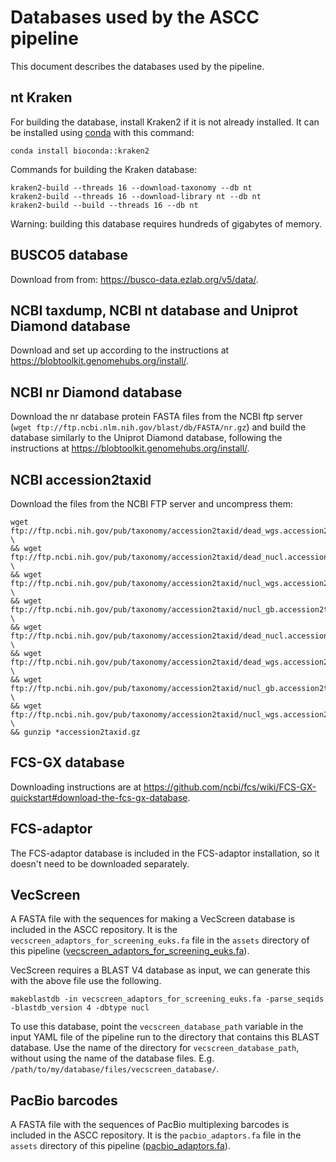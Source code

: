 # Databases used by the ASCC pipeline

This document describes the databases used by the pipeline.

## nt Kraken

For building the database, install Kraken2 if it is not already installed.
It can be installed using [conda](https://anaconda.org/bioconda/kraken2) with this command:

```
conda install bioconda::kraken2
```

Commands for building the Kraken database:<br>

```
kraken2-build --threads 16 --download-taxonomy --db nt
kraken2-build --threads 16 --download-library nt --db nt
kraken2-build --build --threads 16 --db nt
```

Warning: building this database requires hundreds of gigabytes of memory.

## BUSCO5 database

Download from from:
https://busco-data.ezlab.org/v5/data/.

## NCBI taxdump, NCBI nt database and Uniprot Diamond database

Download and set up according to the instructions at https://blobtoolkit.genomehubs.org/install/.

## NCBI nr Diamond database

Download the nr database protein FASTA files from the NCBI ftp server (`wget ftp://ftp.ncbi.nlm.nih.gov/blast/db/FASTA/nr.gz`) and build the database similarly to the Uniprot Diamond database, following the instructions at https://blobtoolkit.genomehubs.org/install/.

## NCBI accession2taxid

Download the files from the NCBI FTP server and uncompress them:

```
wget ftp://ftp.ncbi.nih.gov/pub/taxonomy/accession2taxid/dead_wgs.accession2taxid.gz.md5 \
&& wget ftp://ftp.ncbi.nih.gov/pub/taxonomy/accession2taxid/dead_nucl.accession2taxid.gz.md5 \
&& wget ftp://ftp.ncbi.nih.gov/pub/taxonomy/accession2taxid/nucl_wgs.accession2taxid.gz.md5 \
&& wget ftp://ftp.ncbi.nih.gov/pub/taxonomy/accession2taxid/nucl_gb.accession2taxid.gz.md5 \
&& wget ftp://ftp.ncbi.nih.gov/pub/taxonomy/accession2taxid/dead_nucl.accession2taxid.gz \
&& wget ftp://ftp.ncbi.nih.gov/pub/taxonomy/accession2taxid/dead_wgs.accession2taxid.gz \
&& wget ftp://ftp.ncbi.nih.gov/pub/taxonomy/accession2taxid/nucl_gb.accession2taxid.gz \
&& wget ftp://ftp.ncbi.nih.gov/pub/taxonomy/accession2taxid/nucl_wgs.accession2taxid.gz \
&& gunzip *accession2taxid.gz
```

## FCS-GX database

Downloading instructions are at https://github.com/ncbi/fcs/wiki/FCS-GX-quickstart#download-the-fcs-gx-database.

## FCS-adaptor

The FCS-adaptor database is included in the FCS-adaptor installation, so it doesn't need to be downloaded separately.

## VecScreen

A FASTA file with the sequences for making a VecScreen database is included in the ASCC repository. It is the `vecscreen_adaptors_for_screening_euks.fa` file in the `assets` directory of this pipeline ([vecscreen_adaptors_for_screening_euks.fa](../assets/vecscreen_adaptors_for_screening_euks.fa)).

VecScreen requires a BLAST V4 database as input, we can generate this with the above file use the following.

```
makeblastdb -in vecscreen_adaptors_for_screening_euks.fa -parse_seqids -blastdb_version 4 -dbtype nucl
```

To use this database, point the `vecscreen_database_path` variable in the input YAML file of the pipeline run to the directory that contains this BLAST database. Use the name of the directory for `vecscreen_database_path`, without using the name of the database files. E.g. `/path/to/my/database/files/vecscreen_database/`.

## PacBio barcodes

A FASTA file with the sequences of PacBio multiplexing barcodes is included in the ASCC repository. It is the `pacbio_adaptors.fa` file in the `assets` directory of this pipeline ([pacbio_adaptors.fa](../assets/pacbio_adaptors.fa)).
